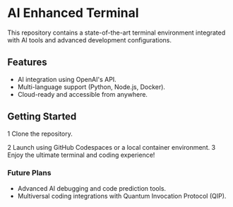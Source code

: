 # AI Enhanced Terminal

This repository contains a state-of-the-art terminal environment integrated with AI tools and advanced development configurations.

## Features

- AI integration using OpenAI's API.
- Multi-language support (Python, Node.js, Docker).
- Cloud-ready and accessible from anywhere.

## Getting Started
1
 Clone the repository.

2
Launch using GitHub Codespaces or a local container environment.
3
 Enjoy the ultimate terminal and coding experience!

### Future Plans

- Advanced AI debugging and code prediction tools.
- Multiversal coding integrations with Quantum Invocation Protocol (QIP).